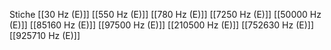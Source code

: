 Stiche
[[30 Hz (E)]]
[[550 Hz (E)]]
[[780 Hz (E)]]
[[7250 Hz (E)]]
[[50000 Hz (E)]]
[[85160 Hz (E)]]
[[97500 Hz (E)]]
[[210500 Hz (E)]]
[[752630 Hz (E)]]
[[925710 Hz (E)]]